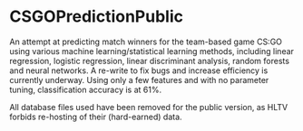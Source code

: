 # CSGOPredictionPublic

An attempt at predicting match winners for the team-based game CS:GO using various machine learning/statistical learning methods, including linear regression, logistic regression, linear discriminant analysis, random forests and neural networks. A re-write to fix bugs and increase efficiency is currently underway. Using only a few features and with no parameter tuning, classification accuracy is at 61%.

All database files used have been removed for the public version, as HLTV forbids re-hosting of their (hard-earned) data.

